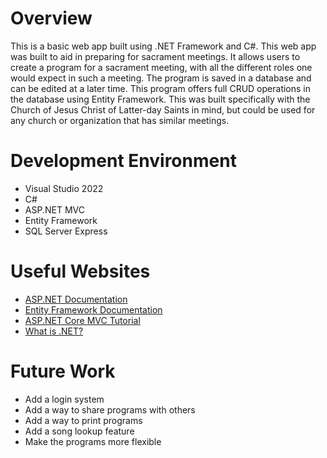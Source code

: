 # Overview

This is a basic web app built using .NET Framework and C#. This web app was built to aid in preparing for sacrament meetings. It allows users to create a program for a sacrament meeting, with all the different roles one would expect in such a meeting. The program is saved in a database and can be edited at a later time. This program offers full CRUD operations in the database using Entity Framework. This was built specifically with the Church of Jesus Christ of Latter-day Saints in mind, but could be used for any church or organization that has similar meetings.

# Development Environment

- Visual Studio 2022
- C#
- ASP.NET MVC
- Entity Framework
- SQL Server Express

# Useful Websites

- [ASP.NET Documentation](https://learn.microsoft.com/en-us/aspnet/core/)
- [Entity Framework Documentation](https://learn.microsoft.com/en-us/ef/)
- [ASP.NET Core MVC Tutorial](https://learn.microsoft.com/en-us/aspnet/core/tutorials/first-mvc-app/start-mvc)
- [What is .NET?](https://dotnet.microsoft.com/en-us/learn/dotnet/what-is-dotnet)

# Future Work

- Add a login system
- Add a way to share programs with others
- Add a way to print programs
- Add a song lookup feature
- Make the programs more flexible
